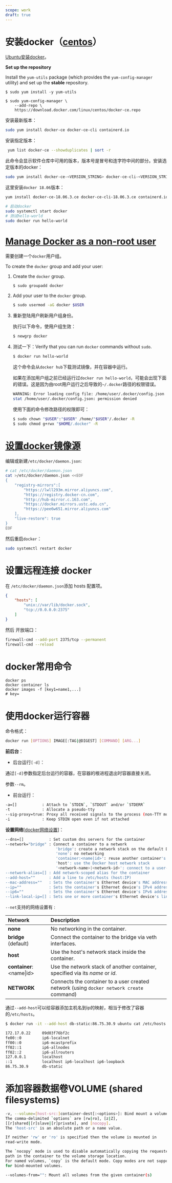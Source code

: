 ```yaml
---
scope: work
draft: true
---
```

# 安装docker（[centos](https://docs.docker.com/engine/install/centos/)）

[Ubuntu安装docker](https://docs.docker.com/engine/install/ubuntu/)。

**Set up the repository**

Install the `yum-utils` package (which provides the `yum-config-manager` utility) and set up the **stable** repository.

```
$ sudo yum install -y yum-utils

$ sudo yum-config-manager \
    --add-repo \
    https://download.docker.com/linux/centos/docker-ce.repo

```




安装最新版本：

```bash
sudo yum install docker-ce docker-ce-cli containerd.io
```

安装指定版本：

```bash
 yum list docker-ce --showduplicates | sort -r
```

此命令会显示软件仓库中可用的版本，版本号是冒号和连字符中间的部分。安装选定版本的docker：

```bash
sudo yum install docker-ce-<VERSION_STRING> docker-ce-cli-<VERSION_STRING> containerd.io
```



这里安装`docker 18.06`版本：

```bash
yum install docker-ce-18.06.3.ce docker-ce-cli-18.06.3.ce containerd.io
```



```bash
# 启动docker
sudo systemctl start docker
# 测试hello-world
sudo docker run hello-world
```

# [Manage Docker as a non-root user](https://docs.docker.com/engine/install/linux-postinstall/#manage-docker-as-a-non-root-user)

需要创建一个`docker`用户组。

To create the `docker` group and add your user:

1. Create the `docker` group.

   ```bash
   $ sudo groupadd docker
   ```

2. Add your user to the `docker` group.

   ```bash
   $ sudo usermod -aG docker $USER
   ```

3. 重新登陆用户刷新用户组身份。

   执行以下命令，使用户组生效：

   ```bash
   $ newgrp docker 
   ```

4. 测试一下：Verify that you can run `docker` commands without `sudo`.

   ```bash
   $ docker run hello-world
   ```

   这个命令会从`docker hub`下载测试镜像，并在容器中运行。

   如果在添加用户组之前已经运行过`docker run hello-world`，可能会出现下面的错误。这是因为由root用户运行之后导致的`~/.docker`路径的权限错误。

   ```bash
   WARNING: Error loading config file: /home/user/.docker/config.json -
   stat /home/user/.docker/config.json: permission denied
   ```

   使用下面的命令修改路径的权限即可：

   ```bash
   $ sudo chown "$USER":"$USER" /home/"$USER"/.docker -R
   $ sudo chmod g+rwx "$HOME/.docker" -R
   ```

# [设置docker镜像源](https://blog.csdn.net/qq_35606010/article/details/104750391)

编辑或新建`/etc/docker/daemon.json`:

```bash
# cat /etc/docker/daemon.json
cat >/etc/docker/daemon.json <<EOF
{
    "registry-mirrors":[
        "https://lwll293m.mirror.aliyuncs.com",
        "https://registry.docker-cn.com",
        "http://hub-mirror.c.163.com",
        "https://docker.mirrors.ustc.edu.cn",
        "https://pee6w651.mirror.aliyuncs.com"
    ],
    "live-restore": true
}
EOF
```

然后重启`docker`：

```bash
sudo systemctl restart docker
```

# 设置远程连接 docker

在 `/etc/docker/daemon.json`添加 hosts 配置项。

```json
{
    "hosts": [
        "unix://var/lib/docker.sock",
        "tcp://0.0.0.0:2375"
    ]
}
```

然后 开放端口：

```bash
firewall-cmd --add-port 2375/tcp --permanent
firewall-cmd --reload
```





# docker常用命令

```
docker ps
docker container ls
docker images -f [key1=name1,...]
# key=
```

# 使用docker运行容器

命令格式：

```bash
docker run [OPTIONS] IMAGE[:TAG|@DIGEST] [COMMAND] [ARG...]
```

**前后台**：

- 后台运行`[-d]`：

通过`[-d]`参数指定后台运行的容器，在容器的根进程退出时容器直接关闭。

参数`--rm`。

- 前台运行：



```bash
-a=[]           : Attach to `STDIN`, `STDOUT` and/or `STDERR`
-t              : Allocate a pseudo-tty
--sig-proxy=true: Proxy all received signals to the process (non-TTY mode only)
-i              : Keep STDIN open even if not attached
```



**设置网络**[[docker网络设置](https://docs.docker.com/engine/reference/run/#network-settings)]：

```bash
--dns=[]           : Set custom dns servers for the container
--network="bridge" : Connect a container to a network
                      'bridge': create a network stack on the default Docker bridge
                      'none': no networking
                      'container:<name|id>': reuse another container's network stack
                      'host': use the Docker host network stack
                      '<network-name>|<network-id>': connect to a user-defined network
--network-alias=[] : Add network-scoped alias for the container
--add-host=""      : Add a line to /etc/hosts (host:IP)
--mac-address=""   : Sets the container's Ethernet device's MAC address
--ip=""            : Sets the container's Ethernet device's IPv4 address
--ip6=""           : Sets the container's Ethernet device's IPv6 address
--link-local-ip=[] : Sets one or more container's Ethernet device's link local IPv4/IPv6 addresses
```

`--net`支持的网络设置有 :

| Network                  | Description                                                  |
| :----------------------- | :----------------------------------------------------------- |
| **none**                 | No networking in the container.                              |
| **bridge** (default)     | Connect the container to the bridge via veth interfaces.     |
| **host**                 | Use the host's network stack inside the container.           |
| **container**:<name\|id> | Use the network stack of another container, specified via its *name* or *id*. |
| **NETWORK**              | Connects the container to a user created network (using `docker network create` command) |

通过`--add-host`可以给容器添加主机名到ip的映射，相当于修改了容器的`/etc/hosts`。

```bash
$ docker run -it --add-host db-static:86.75.30.9 ubuntu cat /etc/hosts

172.17.0.22     09d03f76bf2c
fe00::0         ip6-localnet
ff00::0         ip6-mcastprefix
ff02::1         ip6-allnodes
ff02::2         ip6-allrouters
127.0.0.1       localhost
::1	            localhost ip6-localhost ip6-loopback
86.75.30.9      db-static
```

# 添加容器数据卷VOLUME (shared filesystems)

```bash
-v, --volume=[host-src:]container-dest[:<options>]: Bind mount a volume.
The comma-delimited `options` are [rw|ro], [z|Z],
[[r]shared|[r]slave|[r]private], and [nocopy].
The 'host-src' is an absolute path or a name value.

If neither 'rw' or 'ro' is specified then the volume is mounted in
read-write mode.

The `nocopy` mode is used to disable automatically copying the requested volume
path in the container to the volume storage location.
For named volumes, `copy` is the default mode. Copy modes are not supported
for bind-mounted volumes.

--volumes-from="": Mount all volumes from the given container(s)
```



